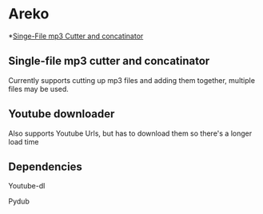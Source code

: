 # Areko

*[Singe-File mp3 Cutter and concatinator](#Single-file  "Goto Single-file")


## Single-file mp3 cutter and concatinator

Currently supports cutting up mp3 files and adding them together, multiple files may be used.

## Youtube downloader

Also supports Youtube Urls, but has to download them so there's a longer load time

## Dependencies

Youtube-dl

Pydub
